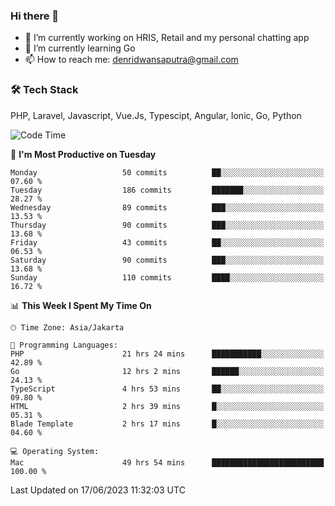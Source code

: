 ### Hi there 👋

- 🔭 I’m currently working on HRIS, Retail and my personal chatting app
- 🌱 I’m currently learning Go
- 📫 How to reach me: denridwansaputra@gmail.com


### 🛠 Tech Stack
PHP, Laravel, Javascript, Vue.Js, Typescipt, Angular, Ionic, Go, Python


<!--START_SECTION:waka-->
![Code Time](http://img.shields.io/badge/Code%20Time-3%2C327%20hrs%2017%20mins-blue)

📅 **I'm Most Productive on Tuesday** 

```text
Monday                   50 commits          ██░░░░░░░░░░░░░░░░░░░░░░░   07.60 % 
Tuesday                  186 commits         ███████░░░░░░░░░░░░░░░░░░   28.27 % 
Wednesday                89 commits          ███░░░░░░░░░░░░░░░░░░░░░░   13.53 % 
Thursday                 90 commits          ███░░░░░░░░░░░░░░░░░░░░░░   13.68 % 
Friday                   43 commits          ██░░░░░░░░░░░░░░░░░░░░░░░   06.53 % 
Saturday                 90 commits          ███░░░░░░░░░░░░░░░░░░░░░░   13.68 % 
Sunday                   110 commits         ████░░░░░░░░░░░░░░░░░░░░░   16.72 % 
```


📊 **This Week I Spent My Time On** 

```text
🕑︎ Time Zone: Asia/Jakarta

💬 Programming Languages: 
PHP                      21 hrs 24 mins      ███████████░░░░░░░░░░░░░░   42.89 % 
Go                       12 hrs 2 mins       ██████░░░░░░░░░░░░░░░░░░░   24.13 % 
TypeScript               4 hrs 53 mins       ██░░░░░░░░░░░░░░░░░░░░░░░   09.80 % 
HTML                     2 hrs 39 mins       █░░░░░░░░░░░░░░░░░░░░░░░░   05.31 % 
Blade Template           2 hrs 17 mins       █░░░░░░░░░░░░░░░░░░░░░░░░   04.60 % 

💻 Operating System: 
Mac                      49 hrs 54 mins      █████████████████████████   100.00 % 
```


 Last Updated on 17/06/2023 11:32:03 UTC
<!--END_SECTION:waka-->

